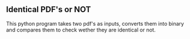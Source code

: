 ## Identical PDF's or NOT

This python program takes two pdf's as inputs, converts them into binary and compares them to check wether 
they are identical or not.
